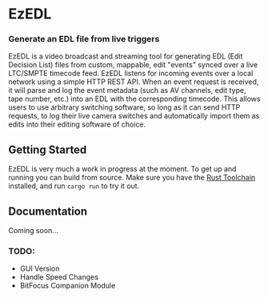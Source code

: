 # EzEDL #

### Generate an EDL file from live triggers ###  

EzEDL is a video broadcast and streaming tool for generating EDL (Edit Decision List) files from custom, mappable, edit "events" synced over a live LTC/SMPTE timecode feed. EzEDL listens for incoming events over a local network using a simple HTTP REST API. When an event request is received, it will parse and log the event metadata (such as AV channels, edit type, tape number, etc.) into an EDL with the corresponding timecode. This allows users to use arbitrary switching software, so long as it can send HTTP requests, to log their live camera switches and automatically import them as edits into their editing software of choice.

## Getting Started ##

EzEDL is very much a work in progress at the moment. To get up and running you can build from source. Make sure you have the [Rust Toolchain](https://www.rust-lang.org/tools/install) installed, and run `cargo run` to try it out.

## Documentation ##

Coming soon...

### TODO: ###
- GUI Version
- Handle Speed Changes
- BitFocus Companion Module
